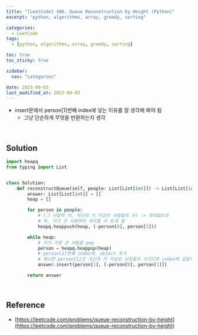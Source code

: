 ```yaml
---
title: "[LeetCode] 406. Queue Reconstruction by Height (Python)"
excerpt: "python, algorithms, array, greedy, sorting"

categories:
  - LeetCode
tags:
  - [python, algorithms, array, greedy, sorting]

toc: true
toc_sticky: true

sidebar:
  nav: "categories"

date: 2023-09-03
last_modified_at: 2023-09-03
---
```


- insert문에서 person[1]번째 index에 넣는 이유를 잘 생각해 봐야 됨
    - 그냥 단순하게 무엇을 반환하는지 생각

<br>

## Solution

```python
import heapq
from typing import List


class Solution:
    def reconstructQueue(self, people: List[List[int]]) -> List[List[int]]:
        answer: List[List[int]] = []
        heap = []

        for person in people:
            # (그 사람의 키, 자신의 키 이상인 사람들의 수) -> 최대힙으로
            # 즉, 키가 큰 사람부터 처리할 수 있게 됨
            heapq.heappush(heap, (-person[0], person[1]))

        while heap:
            # 키가 가장 큰 사람을 pop
            person = heapq.heappop(heap)
            # person[1]번째 index에 _object 추가
            # 왜냐면 person[1]은 자신의 키 이상인 사람들의 수이므로 index에 삽입하는 거임
            answer.insert(person[1], [-person[0], person[1]])

        return answer
```

<br>

## Reference

- [https://leetcode.com/problems/queue-reconstruction-by-height](https://leetcode.com/problems/queue-reconstruction-by-height)
